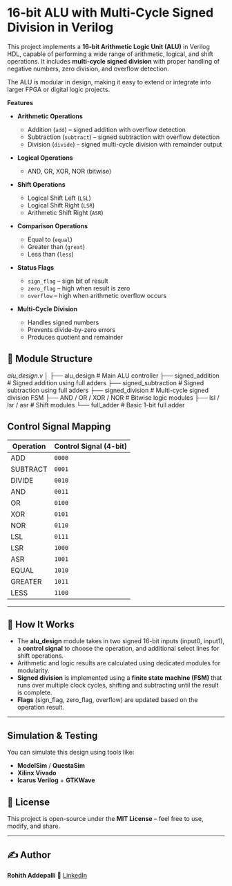 # 16-bit ALU with Multi-Cycle Signed Division in Verilog

This project implements a **16-bit Arithmetic Logic Unit (ALU)** in Verilog HDL, capable of performing a wide range of arithmetic, logical, and shift operations. It includes **multi-cycle signed division** with proper handling of negative numbers, zero division, and overflow detection.

The ALU is modular in design, making it easy to extend or integrate into larger FPGA or digital logic projects.

**Features**

* **Arithmetic Operations**

  * Addition (`add`) – signed addition with overflow detection
  * Subtraction (`subtract`) – signed subtraction with overflow detection
  * Division (`divide`) – signed multi-cycle division with remainder output

* **Logical Operations**

  * AND, OR, XOR, NOR (bitwise)
  
* **Shift Operations**

  * Logical Shift Left (`LSL`)
  * Logical Shift Right (`LSR`)
  * Arithmetic Shift Right (`ASR`)
  
* **Comparison Operations**

  * Equal to (`equal`)
  * Greater than (`great`)
  * Less than (`less`)
  
* **Status Flags**

  * `sign_flag` – sign bit of result
  * `zero_flag` – high when result is zero
  * `overflow` – high when arithmetic overflow occurs
  
* **Multi-Cycle Division**

  * Handles signed numbers
  * Prevents divide-by-zero errors
  * Produces quotient and remainder

  
## 📂 Module Structure

*alu_design.v*
│
├── alu_design       # Main ALU controller
├── signed_addition  # Signed addition using full adders
├── signed_subtraction # Signed subtraction using full adders
├── signed_division  # Multi-cycle signed division FSM
├── AND / OR / XOR / NOR # Bitwise logic modules
├── lsl / lsr / asr  # Shift modules
└── full_adder       # Basic 1-bit full adder

## Control Signal Mapping

| Operation | Control Signal (4-bit) |
| --------- | ---------------------- |
| ADD       | `0000`                 |
| SUBTRACT  | `0001`                 |
| DIVIDE    | `0010`                 |
| AND       | `0011`                 |
| OR        | `0100`                 |
| XOR       | `0101`                 |
| NOR       | `0110`                 |
| LSL       | `0111`                 |
| LSR       | `1000`                 |
| ASR       | `1001`                 |
| EQUAL     | `1010`                 |
| GREATER   | `1011`                 |
| LESS      | `1100`                 |

---

## 🚀 How It Works

* The **alu_design** module takes in two signed 16-bit inputs (input0, input1), a **control signal** to choose the operation, and additional select lines for shift operations.
* Arithmetic and logic results are calculated using dedicated modules for modularity.
* **Signed division** is implemented using a **finite state machine (FSM)** that runs over multiple clock cycles, shifting and subtracting until the result is complete.
* **Flags** (sign_flag, zero_flag, overflow) are updated based on the operation result.

---

## Simulation & Testing

You can simulate this design using tools like:

* **ModelSim** / **QuestaSim**
* **Xilinx Vivado**
* **Icarus Verilog** + **GTKWave**

## 📜 License

This project is open-source under the **MIT License** – feel free to use, modify, and share.

---

## ✍ Author

**Rohith Addepalli**
📌 [LinkedIn](https://www.linkedin.com/in/rohith-addepalli)

